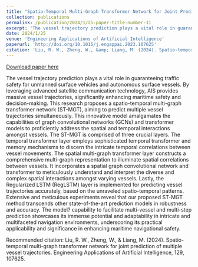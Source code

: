 ```yaml
---
title: "Spatio-Temporal Multi-Graph Transformer Network for Joint Prediction of Multiple Vessel Trajectories"
collection: publications
permalink: /publication/2024/1/25-paper-title-number-11
excerpt: 'The vessel trajectory prediction plays a vital role in guaranteeing traffic safety for unmanned surface vehicles and autonomous surface vessels. By leveraging advanced satellite communication technology, AIS provides massive vessel trajectories, significantly enhancing maritime safety and decision-making. This research proposes a spatio-temporal multi-graph transformer network (ST-MGT), aiming to predict multiple vessel trajectories simultaneously. This innovative model amalgamates the capabilities of graph convolutional networks (GCNs) and transformer models to proficiently address the spatial and temporal interactions amongst vessels. The ST-MGT is comprised of three crucial layers. The temporal transformer layer employs sophisticated temporal transformer and memory mechanisms to discern the intricate temporal correlations between vessel movements. The spatial multi-graph transformer layer constructs a comprehensive multi-graph representation to illuminate spatial correlations between vessels. It incorporates a spatial graph convolutional network and transformer to meticulously understand and interpret the diverse and complex spatial interactions amongst varying vessels. Lastly, the Regularized LSTM (RegLSTM) layer is implemented for predicting vessel trajectories accurately, based on the unraveled spatio-temporal patterns. Extensive and meticulous experiments reveal that our proposed ST-MGT method transcends other state-of-the-art prediction models in robustness and accuracy. The model? capability to facilitate multi-vessel and multi-step prediction showcases its immense potential and adaptability in intricate and multifaceted navigation environments, underscoring its practical applicability and significance in enhancing maritime navigational safety.'
date: 2024/1/25
venue: 'Engineering Applications of Artificial Intelligence'
paperurl: 'http://doi.org/10.1016/j.engappai.2023.107625'
citation: 'Liu, R. W., Zheng, W., &amp; Liang, M. (2024). Spatio-temporal multi-graph transformer network for joint prediction of multiple vessel trajectories. Engineering Applications of Artificial Intelligence, 129, 107625.'
---
```


<a href='http://doi.org/10.1016/j.engappai.2023.107625'>Download paper here</a>

The vessel trajectory prediction plays a vital role in guaranteeing traffic safety for unmanned surface vehicles and autonomous surface vessels. By leveraging advanced satellite communication technology, AIS provides massive vessel trajectories, significantly enhancing maritime safety and decision-making. This research proposes a spatio-temporal multi-graph transformer network (ST-MGT), aiming to predict multiple vessel trajectories simultaneously. This innovative model amalgamates the capabilities of graph convolutional networks (GCNs) and transformer models to proficiently address the spatial and temporal interactions amongst vessels. The ST-MGT is comprised of three crucial layers. The temporal transformer layer employs sophisticated temporal transformer and memory mechanisms to discern the intricate temporal correlations between vessel movements. The spatial multi-graph transformer layer constructs a comprehensive multi-graph representation to illuminate spatial correlations between vessels. It incorporates a spatial graph convolutional network and transformer to meticulously understand and interpret the diverse and complex spatial interactions amongst varying vessels. Lastly, the Regularized LSTM (RegLSTM) layer is implemented for predicting vessel trajectories accurately, based on the unraveled spatio-temporal patterns. Extensive and meticulous experiments reveal that our proposed ST-MGT method transcends other state-of-the-art prediction models in robustness and accuracy. The model? capability to facilitate multi-vessel and multi-step prediction showcases its immense potential and adaptability in intricate and multifaceted navigation environments, underscoring its practical applicability and significance in enhancing maritime navigational safety.

Recommended citation: Liu, R. W., Zheng, W., & Liang, M. (2024). Spatio-temporal multi-graph transformer network for joint prediction of multiple vessel trajectories. Engineering Applications of Artificial Intelligence, 129, 107625.